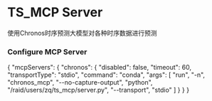 # TS_MCP Server
使用Chronos时序预测大模型对各种时序数据进行预测
### Configure MCP Server
{
  "mcpServers": {
    "chronos": {
      "disabled": false,
      "timeout": 60,
      "transportType": "stdio",
      "command": "conda",
      "args": [
        "run",
        "-n",
        "chronos_mcp",
        "--no-capture-output",
        "python",
        "/raid/users/zq/ts_mcp/server.py",
        "--transport",
        "stdio"
      ]
    }
  }
}
